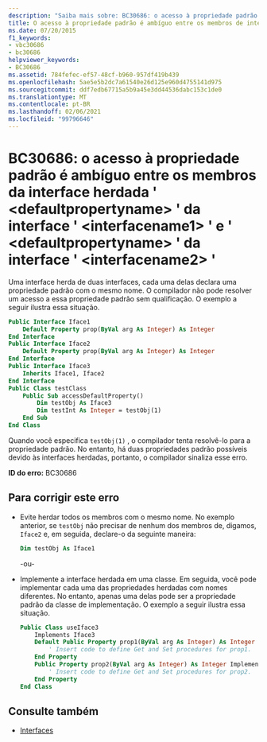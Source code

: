 ```yaml
---
description: "Saiba mais sobre: BC30686: o acesso à propriedade padrão é ambíguo entre os membros da interface herdada ' <defaultpropertyname> ' da interface ' <interfacename1> ' e ' <defaultpropertyname> ' da interface '<interfacename2>"
title: O acesso à propriedade padrão é ambíguo entre os membros de interface herdada '<defaultpropertyname>' da interface '<interfacename1>' e '<defaultpropertyname>' da interface '<interfacename2>'
ms.date: 07/20/2015
f1_keywords:
- vbc30686
- bc30686
helpviewer_keywords:
- BC30686
ms.assetid: 784fefec-ef57-48cf-b960-957df419b439
ms.openlocfilehash: 5ae5e5b2dc7a61540e26d125e960d4755141d975
ms.sourcegitcommit: ddf7edb67715a5b9a45e3dd44536dabc153c1de0
ms.translationtype: MT
ms.contentlocale: pt-BR
ms.lasthandoff: 02/06/2021
ms.locfileid: "99796646"
---
```

# <a name="bc30686-default-property-access-is-ambiguous-between-the-inherited-interface-members-defaultpropertyname-of-interface-interfacename1-and-defaultpropertyname-of-interface-interfacename2"></a>BC30686: o acesso à propriedade padrão é ambíguo entre os membros da interface herdada ' \<defaultpropertyname> ' da interface ' \<interfacename1> ' e ' \<defaultpropertyname> ' da interface ' \<interfacename2> '

Uma interface herda de duas interfaces, cada uma delas declara uma propriedade padrão com o mesmo nome. O compilador não pode resolver um acesso a essa propriedade padrão sem qualificação. O exemplo a seguir ilustra essa situação.

```vb
Public Interface Iface1
    Default Property prop(ByVal arg As Integer) As Integer
End Interface
Public Interface Iface2
    Default Property prop(ByVal arg As Integer) As Integer
End Interface
Public Interface Iface3
    Inherits Iface1, Iface2
End Interface
Public Class testClass
    Public Sub accessDefaultProperty()
        Dim testObj As Iface3
        Dim testInt As Integer = testObj(1)
    End Sub
End Class
```

Quando você especifica `testObj(1)` , o compilador tenta resolvê-lo para a propriedade padrão. No entanto, há duas propriedades padrão possíveis devido às interfaces herdadas, portanto, o compilador sinaliza esse erro.

**ID do erro:** BC30686

## <a name="to-correct-this-error"></a>Para corrigir este erro

- Evite herdar todos os membros com o mesmo nome. No exemplo anterior, se `testObj` não precisar de nenhum dos membros de, digamos, `Iface2` e, em seguida, declare-o da seguinte maneira:

  ```vb
  Dim testObj As Iface1
  ```

  \-ou-

- Implemente a interface herdada em uma classe. Em seguida, você pode implementar cada uma das propriedades herdadas com nomes diferentes. No entanto, apenas uma delas pode ser a propriedade padrão da classe de implementação. O exemplo a seguir ilustra essa situação.

  ```vb
  Public Class useIface3
      Implements Iface3
      Default Public Property prop1(ByVal arg As Integer) As Integer Implements Iface1.prop
          ' Insert code to define Get and Set procedures for prop1.
      End Property
      Public Property prop2(ByVal arg As Integer) As Integer Implements Iface2.prop
          ' Insert code to define Get and Set procedures for prop2.
      End Property
  End Class
  ```

## <a name="see-also"></a>Consulte também

- [Interfaces](../../programming-guide/language-features/interfaces/index.md)
